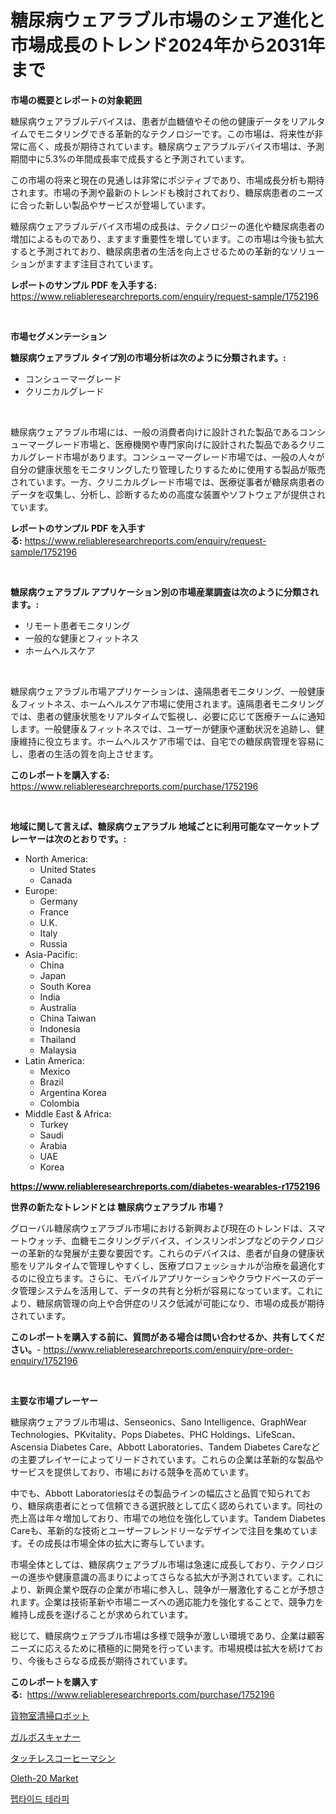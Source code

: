 <p><h1>糖尿病ウェアラブル市場のシェア進化と市場成長のトレンド2024年から2031年まで</h1></p><p><strong>市場の概要とレポートの対象範囲</strong></p>
<p><p>糖尿病ウェアラブルデバイスは、患者が血糖値やその他の健康データをリアルタイムでモニタリングできる革新的なテクノロジーです。この市場は、将来性が非常に高く、成長が期待されています。糖尿病ウェアラブルデバイス市場は、予測期間中に5.3%の年間成長率で成長すると予測されています。</p><p>この市場の将来と現在の見通しは非常にポジティブであり、市場成長分析も期待されます。市場の予測や最新のトレンドも検討されており、糖尿病患者のニーズに合った新しい製品やサービスが登場しています。</p><p>糖尿病ウェアラブルデバイス市場の成長は、テクノロジーの進化や糖尿病患者の増加によるものであり、ますます重要性を増しています。この市場は今後も拡大すると予測されており、糖尿病患者の生活を向上させるための革新的なソリューションがますます注目されています。</p></p>
<p><strong>レポートのサンプル PDF を入手する:</strong> <a href="https://www.reliableresearchreports.com/enquiry/request-sample/1752196">https://www.reliableresearchreports.com/enquiry/request-sample/1752196</a></p>
<p>&nbsp;</p>
<p><strong>市場セグメンテーション</strong></p>
<p><strong>糖尿病ウェアラブル タイプ別の市場分析は次のように分類されます。:</strong></p>
<p><ul><li>コンシューマーグレード</li><li>クリニカルグレード</li></ul></p>
<p>&nbsp;</p>
<p><p>糖尿病ウェアラブル市場には、一般の消費者向けに設計された製品であるコンシューマーグレード市場と、医療機関や専門家向けに設計された製品であるクリニカルグレード市場があります。コンシューマーグレード市場では、一般の人々が自分の健康状態をモニタリングしたり管理したりするために使用する製品が販売されています。一方、クリニカルグレード市場では、医療従事者が糖尿病患者のデータを収集し、分析し、診断するための高度な装置やソフトウェアが提供されています。</p></p>
<p><strong>レポートのサンプル PDF を入手する:</strong>&nbsp;<a href="https://www.reliableresearchreports.com/enquiry/request-sample/1752196">https://www.reliableresearchreports.com/enquiry/request-sample/1752196</a></p>
<p>&nbsp;</p>
<p><strong> 糖尿病ウェアラブル アプリケーション別の市場産業調査は次のように分類されます。:</strong></p>
<p><ul><li>リモート患者モニタリング</li><li>一般的な健康とフィットネス</li><li>ホームヘルスケア</li></ul></p>
<p>&nbsp;</p>
<p><p>糖尿病ウェアラブル市場アプリケーションは、遠隔患者モニタリング、一般健康＆フィットネス、ホームヘルスケア市場に使用されます。遠隔患者モニタリングでは、患者の健康状態をリアルタイムで監視し、必要に応じて医療チームに通知します。一般健康＆フィットネスでは、ユーザーが健康や運動状況を追跡し、健康維持に役立ちます。ホームヘルスケア市場では、自宅での糖尿病管理を容易にし、患者の生活の質を向上させます。</p></p>
<p><strong>このレポートを購入する:</strong>&nbsp; <a href="https://www.reliableresearchreports.com/purchase/1752196">https://www.reliableresearchreports.com/purchase/1752196</a></p>
<p>&nbsp;</p>
<p><strong>地域に関して言えば、糖尿病ウェアラブル 地域ごとに利用可能なマーケットプレーヤーは次のとおりです。:</strong></p>
<p><ul>
    <li>
        North America:
        <ul>
            <li>United States</li>
            <li>Canada</li>
        </ul>
    </li>
    <li>
        Europe:
        <ul>
            <li>Germany</li>
            <li>France</li>
            <li>U.K.</li>
            <li>Italy</li>
            <li>Russia</li>
        </ul>
    </li>
    <li>
        Asia-Pacific:
        <ul>
            <li>China</li>
            <li>Japan</li>
            <li>South Korea</li>
            <li>India</li>
            <li>Australia</li>
            <li>China Taiwan</li>
            <li>Indonesia</li>
            <li>Thailand</li>
            <li>Malaysia</li>
        </ul>
    </li>
    <li>
        Latin America:
        <ul>
            <li>Mexico</li>
            <li>Brazil</li>
            <li>Argentina Korea</li>
            <li>Colombia</li>
        </ul>
    </li>
    <li>
        Middle East & Africa:
        <ul>
            <li>Turkey</li>
            <li>Saudi</li>
            <li>Arabia</li>
            <li>UAE</li>
            <li>Korea</li>
        </ul>
    </li>
    </ul></p>
<p><strong><a href="https://www.reliableresearchreports.com/diabetes-wearables-r1752196">https://www.reliableresearchreports.com/diabetes-wearables-r1752196</a></strong>&nbsp;</p>
<p><strong>世界の新たなトレンドとは 糖尿病ウェアラブル 市場？</strong></p>
<p><p>グローバル糖尿病ウェアラブル市場における新興および現在のトレンドは、スマートウォッチ、血糖モニタリングデバイス、インスリンポンプなどのテクノロジーの革新的な発展が主要な要因です。これらのデバイスは、患者が自身の健康状態をリアルタイムで管理しやすくし、医療プロフェッショナルが治療を最適化するのに役立ちます。さらに、モバイルアプリケーションやクラウドベースのデータ管理システムを活用して、データの共有と分析が容易になっています。これにより、糖尿病管理の向上や合併症のリスク低減が可能になり、市場の成長が期待されています。</p></p>
<p><strong>このレポートを購入する前に、質問がある場合は問い合わせるか、共有してください。</strong>- <a href="https://www.reliableresearchreports.com/enquiry/pre-order-enquiry/1752196">https://www.reliableresearchreports.com/enquiry/pre-order-enquiry/1752196</a></p>
<p>&nbsp;</p>
<p><strong>主要な市場プレーヤー</strong></p>
<p><p>糖尿病ウェアラブル市場は、Senseonics、Sano Intelligence、GraphWear Technologies、PKvitality、Pops Diabetes、PHC Holdings、LifeScan、Ascensia Diabetes Care、Abbott Laboratories、Tandem Diabetes Careなどの主要プレイヤーによってリードされています。これらの企業は革新的な製品やサービスを提供しており、市場における競争を高めています。</p><p>中でも、Abbott Laboratoriesはその製品ラインの幅広さと品質で知られており、糖尿病患者にとって信頼できる選択肢として広く認められています。同社の売上高は年々増加しており、市場での地位を強化しています。Tandem Diabetes Careも、革新的な技術とユーザーフレンドリーなデザインで注目を集めています。その成長は市場全体の拡大に寄与しています。</p><p>市場全体としては、糖尿病ウェアラブル市場は急速に成長しており、テクノロジーの進歩や健康意識の高まりによってさらなる拡大が予測されています。これにより、新興企業や既存の企業が市場に参入し、競争が一層激化することが予想されます。企業は技術革新や市場ニーズへの適応能力を強化することで、競争力を維持し成長を遂げることが求められています。</p><p>総じて、糖尿病ウェアラブル市場は多様で競争が激しい環境であり、企業は顧客ニーズに応えるために積極的に開発を行っています。市場規模は拡大を続けており、今後もさらなる成長が期待されています。</p></p>
<p><strong>このレポートを購入する:</strong>&nbsp;&nbsp;<a href="https://www.reliableresearchreports.com/purchase/1752196">https://www.reliableresearchreports.com/purchase/1752196</a></p>
<p><p><a href="https://medium.com/@isacsimnis20231/%E8%B2%A8%E7%89%A9%E5%AE%A4%E6%B8%85%E6%8E%83%E3%83%AD%E3%83%9C%E3%83%83%E3%83%88%E5%B8%82%E5%A0%B4%E6%8C%87%E6%A8%99%E3%81%AE%E8%A7%A3%E8%AA%AD-%E5%B8%82%E5%A0%B4%E3%82%B7%E3%82%A7%E3%82%A2-%E3%83%88%E3%83%AC%E3%83%B3%E3%83%89-%E3%81%8A%E3%82%88%E3%81%B3%E6%88%90%E9%95%B7%E3%83%91%E3%82%BF%E3%83%BC%E3%83%B3-efe53748d5a1">貨物室清掃ロボット</a></p><p><a href="https://github.com/zoetazuur/Market-Research-Report-List-1/blob/main/830381319669.md">ガルボスキャナー</a></p><p><a href="https://medium.com/@jewelardner5656/%E3%82%BF%E3%83%83%E3%83%81%E3%83%AC%E3%82%B9%E3%82%B3%E3%83%BC%E3%83%92%E3%83%BC%E3%83%9E%E3%82%B7%E3%83%B3%E3%81%AE%E5%B8%82%E5%A0%B4%E5%88%86%E6%9E%90-%E3%81%9D%E3%81%AEcagr-%E5%B8%82%E5%A0%B4%E3%82%BB%E3%82%B0%E3%83%A1%E3%83%B3%E3%83%86%E3%83%BC%E3%82%B7%E3%83%A7%E3%83%B3-%E3%81%8A%E3%82%88%E3%81%B3%E4%B8%96%E7%95%8C%E3%81%AE%E7%94%A3%E6%A5%AD%E6%A6%82%E8%A6%81-2c6b3d4fe030">タッチレスコーヒーマシン</a></p><p><a href="https://www.linkedin.com/pulse/oleth-20-market-size-growth-forecast-from-2024-2031-market-flare-wuzte?trackingId=%2BePFxaniaeeHsCjQJXUd4Q%3D%3D">Oleth-20 Market</a></p><p><a href="https://medium.com/@karenturner47/%ED%8E%A9%ED%83%80%EC%9D%B4%EB%93%9C-%EC%B9%98%EB%A3%8C-%EC%8B%9C%EC%9E%A5%EC%9D%80-%EC%8B%9C%EC%9E%A5-%EC%A0%90%EC%9C%A0%EC%9C%A8-%EC%8B%9C%EC%9E%A5-%EB%8F%99%ED%96%A5-%EB%B0%8F-%EC%8B%9C%EC%9E%A5-%EC%84%B1%EC%9E%A5%EC%97%90-%EB%8C%80%ED%95%9C-%EC%A0%95%EB%B3%B4%EB%A5%BC-%EC%A0%9C%EA%B3%B5%ED%95%A9%EB%8B%88%EB%8B%A4-33659728ce8b">펩타이드 테라피</a></p></p>